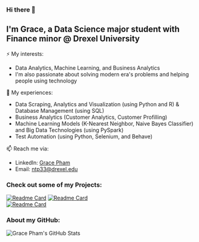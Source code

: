 ### Hi there 👋

## I'm Grace, a Data Science major student with Finance minor @ Drexel University
⚡ My interests:
- Data Analytics, Machine Learning, and Business Analytics
- I'm also passionate about solving modern era's problems and helping people using technology

🔭 My experiences:
- Data Scraping, Analytics and Visualization (using Python and R) & Database Management (using SQL)
- Business Analytics (Customer Analytics, Customer Profilling)
- Machine Learning Models (K-Nearest Neighbor, Naive Bayes Classifier) and Big Data Technologies (using PySpark)
- Test Automation (using Python, Selenium, and Behave)

📫 Reach me via:
- LinkedIn: [Grace Pham](https://www.linkedin.com/in/grace-pham-a591b9181/)
- Email: ntp33@drexel.edu

### Check out some of my Projects:

[![Readme Card](https://github-readme-stats.vercel.app/api/pin/?username=grace-pham&repo=Machine-Learning&show_owner=1)](https://github.com/onekamila/TrainTravelCalculator)
[![Readme Card](https://github-readme-stats.vercel.app/api/pin/?username=grace-pham&repo=Predict-Cryptocurrency-Trading-with-Twitter-Data&show_owner=1)](https://github.com/grace-pham/Predict-Cryptocurrency-Trading-with-Twitter-Data)
<br/>
[![Readme Card](https://github-readme-stats.vercel.app/api/pin/?username=grace-pham&repo=Flight-Delay-Predictions&show_owner=1)](https://github.com/grace-pham/Flight-Delay-Predictions)

### About my GitHub:
![Grace Pham's GitHub Stats](https://github-readme-stats.vercel.app/api?username=grace-pham&count_private=true&show_icons=true&include_all_commits=true&theme=cobalt)
